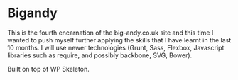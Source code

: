 # Bigandy

This is the fourth encarnation of the big-andy.co.uk site and this time I wanted to push myself further applying the skills that I have learnt in the last 10 months. I will use newer technologies (Grunt, Sass, Flexbox, Javascript libraries such as require, and possibly backbone, SVG, Bower). 

Built on top of WP Skeleton. 

